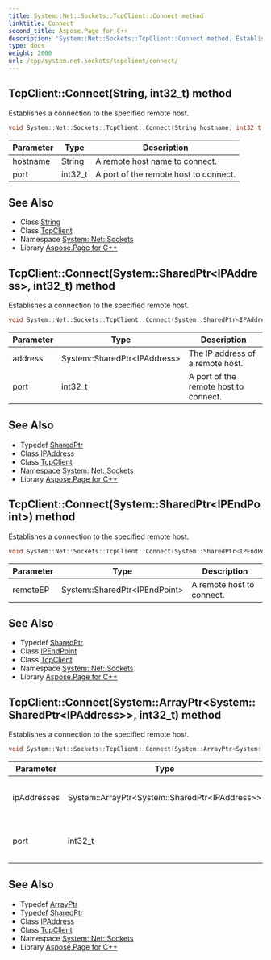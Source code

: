 ```yaml
---
title: System::Net::Sockets::TcpClient::Connect method
linktitle: Connect
second_title: Aspose.Page for C++
description: 'System::Net::Sockets::TcpClient::Connect method. Establishes a connection to the specified remote host in C++.'
type: docs
weight: 2000
url: /cpp/system.net.sockets/tcpclient/connect/
---
```

## TcpClient::Connect(String, int32_t) method


Establishes a connection to the specified remote host.

```cpp
void System::Net::Sockets::TcpClient::Connect(String hostname, int32_t port)
```


| Parameter | Type | Description |
| --- | --- | --- |
| hostname | String | A remote host name to connect. |
| port | int32_t | A port of the remote host to connect. |

## See Also

* Class [String](../../../system/string/)
* Class [TcpClient](../)
* Namespace [System::Net::Sockets](../../)
* Library [Aspose.Page for C++](../../../)
## TcpClient::Connect(System::SharedPtr\<IPAddress\>, int32_t) method


Establishes a connection to the specified remote host.

```cpp
void System::Net::Sockets::TcpClient::Connect(System::SharedPtr<IPAddress> address, int32_t port)
```


| Parameter | Type | Description |
| --- | --- | --- |
| address | System::SharedPtr\<IPAddress\> | The IP address of a remote host. |
| port | int32_t | A port of the remote host to connect. |

## See Also

* Typedef [SharedPtr](../../../system/sharedptr/)
* Class [IPAddress](../../../system.net/ipaddress/)
* Class [TcpClient](../)
* Namespace [System::Net::Sockets](../../)
* Library [Aspose.Page for C++](../../../)
## TcpClient::Connect(System::SharedPtr\<IPEndPoint\>) method


Establishes a connection to the specified remote host.

```cpp
void System::Net::Sockets::TcpClient::Connect(System::SharedPtr<IPEndPoint> remoteEP)
```


| Parameter | Type | Description |
| --- | --- | --- |
| remoteEP | System::SharedPtr\<IPEndPoint\> | A remote host to connect. |

## See Also

* Typedef [SharedPtr](../../../system/sharedptr/)
* Class [IPEndPoint](../../../system.net/ipendpoint/)
* Class [TcpClient](../)
* Namespace [System::Net::Sockets](../../)
* Library [Aspose.Page for C++](../../../)
## TcpClient::Connect(System::ArrayPtr\<System::SharedPtr\<IPAddress\>\>, int32_t) method


Establishes a connection to the specified remote host.

```cpp
void System::Net::Sockets::TcpClient::Connect(System::ArrayPtr<System::SharedPtr<IPAddress>> ipAddresses, int32_t port)
```


| Parameter | Type | Description |
| --- | --- | --- |
| ipAddresses | System::ArrayPtr\<System::SharedPtr\<IPAddress\>\> | The IP addresses of a remote host. |
| port | int32_t | A port of the remote host to connect. |

## See Also

* Typedef [ArrayPtr](../../../system/arrayptr/)
* Typedef [SharedPtr](../../../system/sharedptr/)
* Class [IPAddress](../../../system.net/ipaddress/)
* Class [TcpClient](../)
* Namespace [System::Net::Sockets](../../)
* Library [Aspose.Page for C++](../../../)

